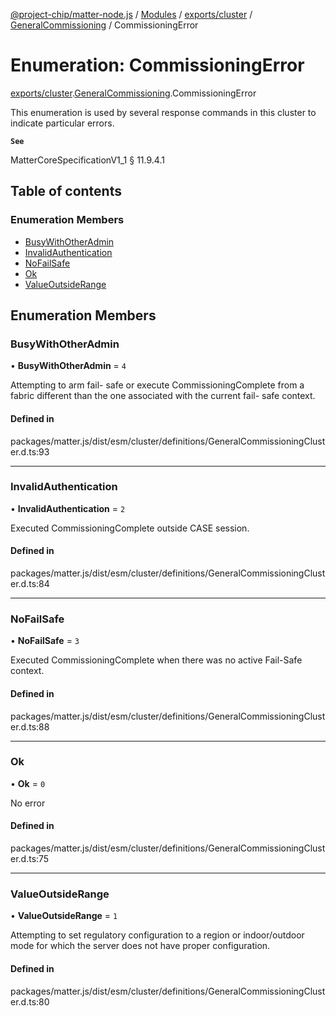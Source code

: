 [@project-chip/matter-node.js](../README.md) / [Modules](../modules.md) / [exports/cluster](../modules/exports_cluster.md) / [GeneralCommissioning](../modules/exports_cluster.GeneralCommissioning.md) / CommissioningError

# Enumeration: CommissioningError

[exports/cluster](../modules/exports_cluster.md).[GeneralCommissioning](../modules/exports_cluster.GeneralCommissioning.md).CommissioningError

This enumeration is used by several response commands in this cluster to indicate particular errors.

**`See`**

MatterCoreSpecificationV1_1 § 11.9.4.1

## Table of contents

### Enumeration Members

- [BusyWithOtherAdmin](exports_cluster.GeneralCommissioning.CommissioningError.md#busywithotheradmin)
- [InvalidAuthentication](exports_cluster.GeneralCommissioning.CommissioningError.md#invalidauthentication)
- [NoFailSafe](exports_cluster.GeneralCommissioning.CommissioningError.md#nofailsafe)
- [Ok](exports_cluster.GeneralCommissioning.CommissioningError.md#ok)
- [ValueOutsideRange](exports_cluster.GeneralCommissioning.CommissioningError.md#valueoutsiderange)

## Enumeration Members

### BusyWithOtherAdmin

• **BusyWithOtherAdmin** = ``4``

Attempting to arm fail- safe or execute CommissioningComplete from a fabric different than the one
associated with the current fail- safe context.

#### Defined in

packages/matter.js/dist/esm/cluster/definitions/GeneralCommissioningCluster.d.ts:93

___

### InvalidAuthentication

• **InvalidAuthentication** = ``2``

Executed CommissioningComplete outside CASE session.

#### Defined in

packages/matter.js/dist/esm/cluster/definitions/GeneralCommissioningCluster.d.ts:84

___

### NoFailSafe

• **NoFailSafe** = ``3``

Executed CommissioningComplete when there was no active Fail-Safe context.

#### Defined in

packages/matter.js/dist/esm/cluster/definitions/GeneralCommissioningCluster.d.ts:88

___

### Ok

• **Ok** = ``0``

No error

#### Defined in

packages/matter.js/dist/esm/cluster/definitions/GeneralCommissioningCluster.d.ts:75

___

### ValueOutsideRange

• **ValueOutsideRange** = ``1``

Attempting to set regulatory configuration to a region or indoor/outdoor mode for which the server does not
have proper configuration.

#### Defined in

packages/matter.js/dist/esm/cluster/definitions/GeneralCommissioningCluster.d.ts:80
